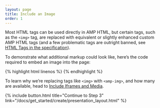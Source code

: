 ```yaml
---
layout: page
title: Include an Image
order: 1
---
```


Most HTML tags can be used directly in AMP HTML, but certain tags, such as the `<img>` tag, are replaced with equivalent or slightly enhanced custom AMP HTML tags (and a few problematic tags are outright banned, see [HTML Tags in the specification](https://github.com/ampproject/amphtml/blob/master/spec/amp-html-format.md)).

To demonstrate what additional markup could look like, here’s the code required to embed an image into the page:

{% highlight html linenos %}
<amp-img src="welcome.jpg" alt="Welcome" height="400" width="800"></amp-img>
{% endhighlight %}

To learn why we’re replacing tags like `<img>` with `<amp-img>`, and how many are available, head to [Include Iframes and Media](/docs/guides/amp_replacements.html).

{% include button.html title="Continue to Step 3" link="/docs/get_started/create/presentation_layout.html" %}
